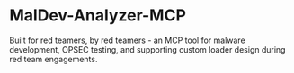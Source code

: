 # MalDev-Analyzer-MCP
Built for red teamers, by red teamers - an MCP tool for malware development, OPSEC testing, and supporting custom loader design during red team engagements.
